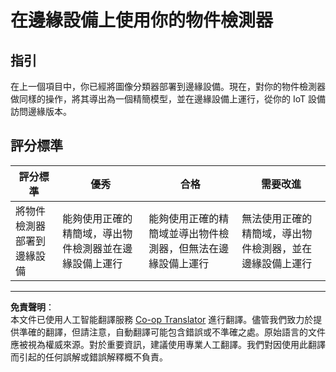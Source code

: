 <!--
CO_OP_TRANSLATOR_METADATA:
{
  "original_hash": "3cf7783991ec0ee4f6041223924894c7",
  "translation_date": "2025-08-26T14:02:07+00:00",
  "source_file": "5-retail/lessons/2-check-stock-device/assignment.md",
  "language_code": "hk"
}
-->
# 在邊緣設備上使用你的物件檢測器

## 指引

在上一個項目中，你已經將圖像分類器部署到邊緣設備。現在，對你的物件檢測器做同樣的操作，將其導出為一個精簡模型，並在邊緣設備上運行，從你的 IoT 設備訪問邊緣版本。

## 評分標準

| 評分標準 | 優秀 | 合格 | 需要改進 |
| -------- | ---- | ---- | -------- |
| 將物件檢測器部署到邊緣設備 | 能夠使用正確的精簡域，導出物件檢測器並在邊緣設備上運行 | 能夠使用正確的精簡域並導出物件檢測器，但無法在邊緣設備上運行 | 無法使用正確的精簡域，導出物件檢測器，並在邊緣設備上運行 |

---

**免責聲明**：  
本文件已使用人工智能翻譯服務 [Co-op Translator](https://github.com/Azure/co-op-translator) 進行翻譯。儘管我們致力於提供準確的翻譯，但請注意，自動翻譯可能包含錯誤或不準確之處。原始語言的文件應被視為權威來源。對於重要資訊，建議使用專業人工翻譯。我們對因使用此翻譯而引起的任何誤解或錯誤解釋概不負責。